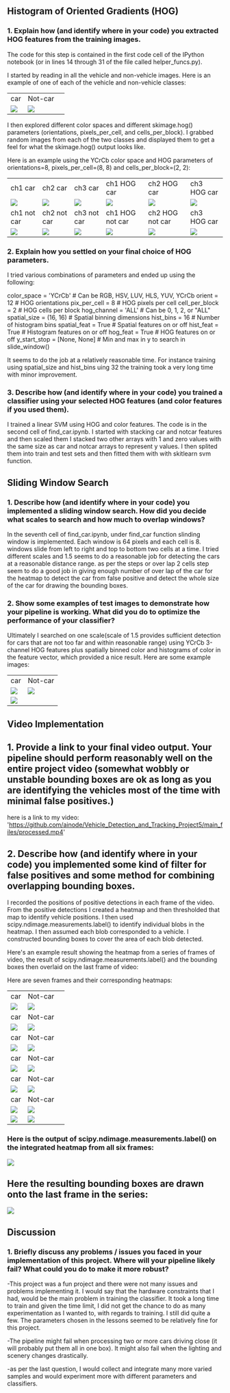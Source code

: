 
## Histogram of Oriented Gradients (HOG)

### 1. Explain how (and identify where in your code) you extracted HOG features from the training images.

The code for this step is contained in the first code cell of the IPython notebook (or in lines 14 through 31 of the file called helper_funcs.py).

I started by reading in all the vehicle and non-vehicle images. Here is an example of one of each of the vehicle and non-vehicle classes:

<table><tr><td>car</td><td>Not-car</td></tr><tr><td><img src="output_images/image0000.png"></td><td><img src="output_images/image6.png"></td><td></table>

I then explored different color spaces and different skimage.hog() parameters (orientations, pixels_per_cell, and cells_per_block). I grabbed random images from each of the two classes and displayed them to get a feel for what the skimage.hog() output looks like.

Here is an example using the YCrCb color space and HOG parameters of orientations=8, pixels_per_cell=(8, 8) and cells_per_block=(2, 2):

<table><tr><td>ch1 car</td><td>ch2 car</td><td>ch3 car</td><td>ch1 HOG car</td><td>ch2 HOG car</td><td>ch3 HOG car</td></tr><tr><td><img src="output_images/ch1 car.png"></td><td><img src="output_images/ch2 car.png"></td><td><img src="output_images/ch3 car.png"></td><td><img src="output_images/ch1 HOG car.png"></td><td><img src="output_images/ch2 HOG car.png"></td><td><img src="output_images/ch3 HOG car.png"></td><tr><td>ch1 not car</td><td>ch2 not car</td><td>ch3 not car</td><td>ch1 HOG not car</td><td>ch2 HOG not car</td><td>ch3 HOG car</td></tr><tr><td><img src="output_images/ch1 Not car.png"></td><td><img src="output_images/ch2 Not car.png"></td><td><img src="output_images/ch3 Not car.png"></td><td><img src="output_images/ch1 HOG Not car.png"></td><td><img src="output_images/ch2 HOG Not car.png"></td><td><img src="output_images/ch3 HOG Not car.png"></td></table>

### 2. Explain how you settled on your final choice of HOG parameters.

I tried various combinations of parameters and ended up using the following:

color_space = 'YCrCb' # Can be RGB, HSV, LUV, HLS, YUV, YCrCb
orient = 12  # HOG orientations
pix_per_cell = 8 # HOG pixels per cell
cell_per_block = 2 # HOG cells per block
hog_channel = 'ALL' # Can be 0, 1, 2, or "ALL"
spatial_size = (16, 16) # Spatial binning dimensions
hist_bins = 16    # Number of histogram bins
spatial_feat = True # Spatial features on or off
hist_feat = True # Histogram features on or off
hog_feat = True # HOG features on or off
y_start_stop = [None, None] # Min and max in y to search in slide_window()

It seems to do the job at a relatively reasonable time. For instance training using spatial_size and hist_bins uing 32 the training took a very long time with minor improvement.

### 3. Describe how (and identify where in your code) you trained a classifier using your selected HOG features (and color features if you used them).

I trained a linear SVM using HOG and color features. The code is in the second cell of find_car.ipynb. I started with stacking car and notcar features and then scaled them I stacked two other arrays with 1 and zero values with the same size as car and notcar arrays to represent y values. I then splited them into train and test sets and then fitted them with with skitlearn svm function. 

## Sliding Window Search

### 1. Describe how (and identify where in your code) you implemented a sliding window search. How did you decide what scales to search and how much to overlap windows?

In the seventh cell of find_car.ipynb, under find_car function slinding window is implemented. Each window is 64 pixels and each cell is 8. windows slide from left to right and top to bottom two cells at a time. I tried different scales and 1.5 seems to do a reasonable job for detecting the cars at a reasonable distance range. as per the steps or over lap 2 cells step seem to do a good job in giving enough number of over lap of the car for the heatmap to detect the car from false positive and detect the whole size of the car for drawing the bounding boxes.

### 2. Show some examples of test images to demonstrate how your pipeline is working. What did you do to optimize the performance of your classifier?

Ultimately I searched on one scale(scale of 1.5 provides sufficient detection for cars that are not too far and within reasonable range) using YCrCb 3-channel HOG features plus spatially binned color and histograms of color in the feature vector, which provided a nice result. Here are some example images:

<table><tr><td>car</td><td>Not-car</td></tr><tr><td><img src="output_images/example1.jpg"></td><td><img src="output_images/example2.jpg"></td><tr><td><img src="output_images/example3.jpg"></td><td></table>

## Video Implementation

## 1. Provide a link to your final video output. Your pipeline should perform reasonably well on the entire project video (somewhat wobbly or unstable bounding boxes are ok as long as you are identifying the vehicles most of the time with minimal false positives.)

here is a link to my video: 'https://github.com/ainode/Vehicle_Detection_and_Tracking_Project5/main_files/processed.mp4'

## 2. Describe how (and identify where in your code) you implemented some kind of filter for false positives and some method for combining overlapping bounding boxes.

I recorded the positions of positive detections in each frame of the video. From the positive detections I created a heatmap and then thresholded that map to identify vehicle positions. I then used scipy.ndimage.measurements.label() to identify individual blobs in the heatmap. I then assumed each blob corresponded to a vehicle. I constructed bounding boxes to cover the area of each blob detected.

Here's an example result showing the heatmap from a series of frames of video, the result of scipy.ndimage.measurements.label() and the bounding boxes then overlaid on the last frame of video:

Here are seven frames and their corresponding heatmaps:

<table><tr><td>car</td><td>Not-car</td></tr><tr><td><img src="output_images/boxed_frame0.jpg"></td><td><img src="output_images/heatmap0.jpg"></td><td><tr><td>car</td><td>Not-car</td></tr><tr><td><img src="output_images/boxed_frame1.jpg"></td><td><img src="output_images/heatmap1.jpg"></td><td><tr><td>car</td><td>Not-car</td></tr><tr><td><img src="output_images/boxed_frame2.jpg"></td><td><img src="output_images/heatmap2.jpg"></td><td><tr><td>car</td><td>Not-car</td></tr><tr><td><img src="output_images/boxed_frame3.jpg"></td><td><img src="output_images/heatmap3.jpg"></td><td><tr><td>car</td><td>Not-car</td></tr><tr><td><img src="output_images/boxed_frame4.jpg"></td><td><img src="output_images/heatmap4.jpg"></td><td><tr><td>car</td><td>Not-car</td></tr><tr><td><img src="output_images/boxed_frame5.jpg"></td><td><img src="output_images/heatmap5.jpg"></td><td><tr><td><img src="output_images/boxed_frame6.jpg"></td><td><img src="output_images/heatmap6.jpg"></td><td></table>

### Here is the output of scipy.ndimage.measurements.label() on the integrated heatmap from all six frames:

<img src="output_images/label_img.jpg">

## Here the resulting bounding boxes are drawn onto the last frame in the series:

<img src="output_images/draw_img.jpg">

## Discussion

### 1. Briefly discuss any problems / issues you faced in your implementation of this project. Where will your pipeline likely fail? What could you do to make it more robust?

-This project was a fun project and there were not many issues and problems implementing it. I would say that the hardware constraints that I had, would be the main problem in training the classifier. It took a long time to train and given the time limit, I did not get the chance to do as many experimentation as I wanted to, with regards to training. I still did quite a few.
The parameters chosen in the lessons seemed to be relatively fine for this project.

-The pipeline might fail when processing two or more cars driving close (it will probably put them all in one box). It might also fail when the lighting and scenery changes drastically.

-as per the last question, I would collect and integrate many more varied samples and would experiment more with different parameters and classifiers.
 


```python

```

